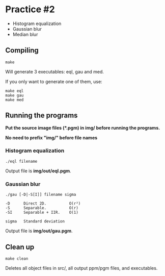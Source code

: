 # Practice #2

* Histogram equalization
* Gaussian blur
* Median blur

## Compiling

```
make
```
Will generate 3 executables: eql, gau and med.

If you only want to generate one of them, use:
```
make eql
make gau
make med
```

## Running the programs

**Put the source image files (*.pgm) in img/ before running the programs.**

**No need to prefix "img/" before file names**

### Histogram equalization
```
./eql filename
```

Output file is **img/out/eql.pgm**.

### Gaussian blur
```
./gau [-D|-S[I]] filename sigma
```
    -D      Direct 2D.          O(r²)
    -S      Separable.          O(r)
    -SI     Separable + IIR.    O(1)
    
    sigma   Standard deviation

Output file is **img/out/gau.pgm**.


## Clean up

```
make clean
```

Deletes all object files in src/, all output ppm/pgm files, and executables.
